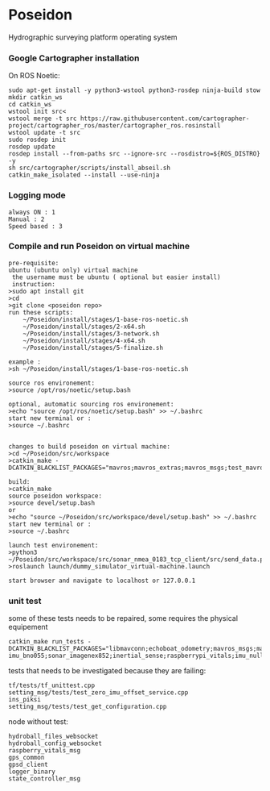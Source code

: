 # Poseidon
Hydrographic surveying platform operating system


### Google Cartographer installation

On ROS Noetic:

```
sudo apt-get install -y python3-wstool python3-rosdep ninja-build stow
mkdir catkin_ws
cd catkin_ws
wstool init src<
wstool merge -t src https://raw.githubusercontent.com/cartographer-project/cartographer_ros/master/cartographer_ros.rosinstall
wstool update -t src
sudo rosdep init
rosdep update
rosdep install --from-paths src --ignore-src --rosdistro=${ROS_DISTRO} -y
sh src/cartographer/scripts/install_abseil.sh
catkin_make_isolated --install --use-ninja
```
### Logging mode
```
always ON : 1
Manual : 2
Speed based : 3
```

### Compile and run Poseidon on virtual machine
```
pre-requisite:
ubuntu (ubuntu only) virtual machine
 the username must be ubuntu ( optional but easier install)
 instruction:
>sudo apt install git
>cd
>git clone <poseidon repo>
run these scripts:
	~/Poseidon/install/stages/1-base-ros-noetic.sh
	~/Poseidon/install/stages/2-x64.sh
	~/Poseidon/install/stages/3-network.sh
	~/Poseidon/install/stages/4-x64.sh
	~/Poseidon/install/stages/5-finalize.sh

example :
>sh ~/Poseidon/install/stages/1-base-ros-noetic.sh

source ros environement:
>source /opt/ros/noetic/setup.bash

optional, automatic sourcing ros environement:
>echo "source /opt/ros/noetic/setup.bash" >> ~/.bashrc
start new terminal or :
>source ~/.bashrc


changes to build poseidon on virtual machine:
>cd ~/Poseidon/src/workspace
>catkin_make -DCATKIN_BLACKLIST_PACKAGES="mavros;mavros_extras;mavros_msgs;test_mavros;libmavconn;echoboat_odometry;raspberrypi_vitals"

build:
>catkin_make
source poseidon workspace:
>source devel/setup.bash
or
>echo "source ~/Poseidon/src/workspace/devel/setup.bash" >> ~/.bashrc
start new terminal or :
>source ~/.bashrc

launch test environement:
>python3 ~/Poseidon/src/workspace/src/sonar_nmea_0183_tcp_client/src/send_data.py
>roslaunch launch/dummy_simulator_virtual-machine.launch

start browser and navigate to localhost or 127.0.0.1
```
### unit test
some of these tests needs to be repaired, some requires the physical equipement

```
catkin_make run_tests -DCATKIN_BLACKLIST_PACKAGES="libmavconn;echoboat_odometry;mavros_msgs;mavros;mavros_extras;test_mavros;gnss_mosaic_x5;
imu_bno055;sonar_imagenex852;inertial_sense;raspberrypi_vitals;imu_null;sonar_dummy;gnss_dummy"

```

tests that needs to be investigated because they are failing:
```
tf/tests/tf_unittest.cpp
setting_msg/tests/test_zero_imu_offset_service.cpp
ins_piksi
setting_msg/tests/test_get_configuration.cpp
```

node without test:
```
hydroball_files_websocket
hydroball_config_websocket
raspberry_vitals_msg
gps_common
gpsd_client
logger_binary
state_controller_msg
```
